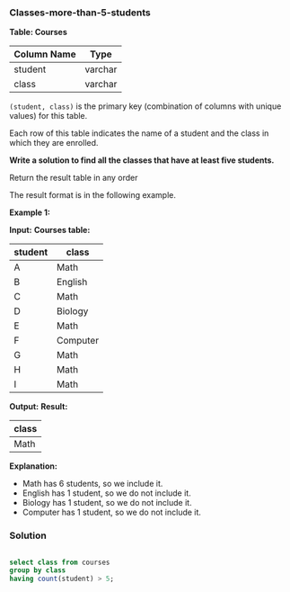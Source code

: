 ### Classes-more-than-5-students
**Table: Courses**

| Column Name | Type    |
|-------------|---------|
| student     | varchar |
| class       | varchar |

`(student, class)` is the primary key (combination of columns with unique values) for this table.

Each row of this table indicates the name of a student and the class in which they are enrolled.

 **Write a solution to find all the classes that have at least five students.**

Return the result table in any order

The result format is in the following example.

**Example 1:**

**Input:**
**Courses table:**

| student | class    |
|---------|----------|
| A       | Math     |
| B       | English  |
| C       | Math     |
| D       | Biology  |
| E       | Math     |
| F       | Computer |
| G       | Math     |
| H       | Math     |
| I       | Math     |

 **Output:**
**Result:**

| class   |
|---------|
| Math    |

**Explanation:** 
- Math has 6 students, so we include it.
- English has 1 student, so we do not include it.
- Biology has 1 student, so we do not include it.
- Computer has 1 student, so we do not include it.


### Solution
```sql

select class from courses 
group by class
having count(student) > 5;
